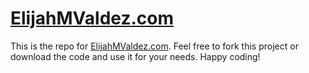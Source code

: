 # [ElijahMValdez.com](https://elijahmvaldez.com)

This is the repo for [ElijahMValdez.com](https://elijahmvaldez.com). Feel free to fork this project or download the code and use it for your needs. Happy coding!

